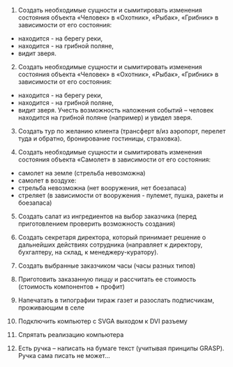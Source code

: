 1. Создать необходимые сущности и сымитировать изменения состояния объекта «Человек» в
«Охотник», «Рыбак», «Грибник» в зависимости от его состояния:

- находится - на берегу реки,
- находится - на грибной поляне,
- видит зверя.

2. Создать необходимые сущности и сымитировать изменения состояния объекта «Человек» в
«Охотник», «Рыбак», «Грибник» в зависимости от его состояния:
- находится - на берегу реки,
- находится - на грибной поляне,
- видит зверя.
Учесть возможность наложения событий – человек находится на грибной поляне (например) и
увидел зверя.

3. Создать тур по желанию клиента (трансферт в/из аэропорт, перелет туда и обратно, бронирование
гостиницы, страховка).

4. Создать необходимые сущности и сымитировать изменения состояния объекта «Самолет» в
зависимости от его состояния:
- самолет на земле (стрельба невозможна)
- самолет в воздухе:
- стрельба невозможна (нет вооружения, нет боезапаса)
- стреляет (в зависимости от вооружения - пулемет, пушка, ракеты и боезапаса)

5. Создать салат из ингредиентов на выбор заказчика (перед приготовлением проверить
возможность создания)

6. Создать секретаря директора, который принимает решение о дальнейших действиях сотрудника
(направляет к директору, бухгалтеру, на склад, к менеджеру-куратору).

7. Создать выбранные заказчиком часы (часы разных типов)

8. Приготовить заказанную пиццу и рассчитать ее стоимость (стоимость компонентов + профит)

9. Напечатать в типографии тираж газет и разослать подписчикам, проживающим в селе

10. Подключить компьютер с SVGA выходом к DVI разъему

11. Спрятать реализацию компьютера

12. Есть ручка – написать на бумаге текст (учитывая принципы GRASP). Ручка сама писать не может…